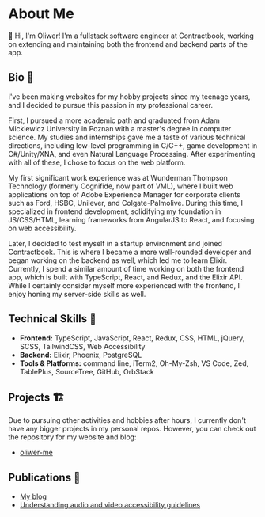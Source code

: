 # About Me

👋 Hi, I'm Oliwer! I'm a fullstack software engineer at Contractbook, working on extending and maintaining both the frontend and backend parts of the app.

## Bio 🧬

I've been making websites for my hobby projects since my teenage years, and I decided to pursue this passion in my professional career.

First, I pursued a more academic path and graduated from Adam Mickiewicz University in Poznan with a master's degree in computer science. My studies and internships gave me a taste of various technical directions, including low-level programming in C/C++, game development in C#/Unity/XNA, and even Natural Language Processing. After experimenting with all of these, I chose to focus on the web platform.

My first significant work experience was at Wunderman Thompson Technology (formerly Cognifide, now part of VML), where I built web applications on top of Adobe Experience Manager for corporate clients such as Ford, HSBC, Unilever, and Colgate-Palmolive. During this time, I specialized in frontend development, solidifying my foundation in JS/CSS/HTML, learning frameworks from AngularJS to React, and focusing on web accessibility.

Later, I decided to test myself in a startup environment and joined Contractbook. This is where I became a more well-rounded developer and began working on the backend as well, which led me to learn Elixir. Currently, I spend a similar amount of time working on both the frontend app, which is built with TypeScript, React, and Redux, and the Elixir API. While I certainly consider myself more experienced with the frontend, I enjoy honing my server-side skills as well.

## Technical Skills 🔩

- **Frontend:** TypeScript, JavaScript, React, Redux, CSS, HTML, jQuery, SCSS, TailwindCSS, Web Accessibility
- **Backend:** Elixir, Phoenix, PostgreSQL
- **Tools & Platforms:** command line, iTerm2, Oh-My-Zsh, VS Code, Zed, TablePlus, SourceTree, GitHub, OrbStack

## Projects 🏗️

Due to pursuing other activities and hobbies after hours, I currently don't have any bigger projects in my personal repos. However, you can check out the repository for my website and blog:
- [oliwer-me](https://github.com/oliwerin/oliwer-me)

## Publications 📜

- [My blog](https://oliwer.me/blog/)
- [Understanding audio and video accessibility guidelines](https://wttech.blog/blog/2019/understanding-audio-and-video-accessibility-guidelines/)
